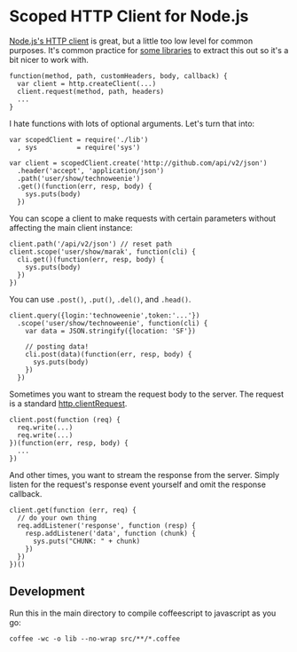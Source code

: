 # Scoped HTTP Client for Node.js

[Node.js's HTTP client][client] is great, but a little too low level for 
common purposes.  It's common practice for [some libraries][example] to
extract this out so it's a bit nicer to work with.

[client]:  http://nodejs.org/api.html#http-client-177
[example]: http://github.com/technoweenie/nori/blob/2b4b367350e5d2aed982e8af869401ab5612378c/lib/index.js#L72-76

    function(method, path, customHeaders, body, callback) {
      var client = http.createClient(...)
      client.request(method, path, headers)
      ...
    }

I hate functions with lots of optional arguments.  Let's turn that into:

    var scopedClient = require('./lib')
      , sys          = require('sys')

    var client = scopedClient.create('http://github.com/api/v2/json')
      .header('accept', 'application/json')
      .path('user/show/technoweenie')
      .get()(function(err, resp, body) {
        sys.puts(body)
      })

You can scope a client to make requests with certain parameters without
affecting the main client instance:

    client.path('/api/v2/json') // reset path
    client.scope('user/show/marak', function(cli) {
      cli.get()(function(err, resp, body) {
        sys.puts(body)
      })
    })

You can use `.post()`, `.put()`, `.del()`, and `.head()`.

    client.query({login:'technoweenie',token:'...'})
      .scope('user/show/technoweenie', function(cli) {
        var data = JSON.stringify({location: 'SF'})

        // posting data!
        cli.post(data)(function(err, resp, body) {
          sys.puts(body)
        })
      })

Sometimes you want to stream the request body to the server.  The request 
is a standard [http.clientRequest][request].

    client.post(function (req) {
      req.write(...)
      req.write(...)
    })(function(err, resp, body) {
      ...
    })

And other times, you want to stream the response from the server.  Simply 
listen for the request's response event yourself and omit the response 
callback.

    client.get(function (err, req) {
      // do your own thing
      req.addListener('response', function (resp) {
        resp.addListener('data', function (chunk) {
          sys.puts("CHUNK: " + chunk)
        })
      })
    })()

[request]: http://nodejs.org/api.html#http-clientrequest-182

## Development

Run this in the main directory to compile coffeescript to javascript as you go:

    coffee -wc -o lib --no-wrap src/**/*.coffee